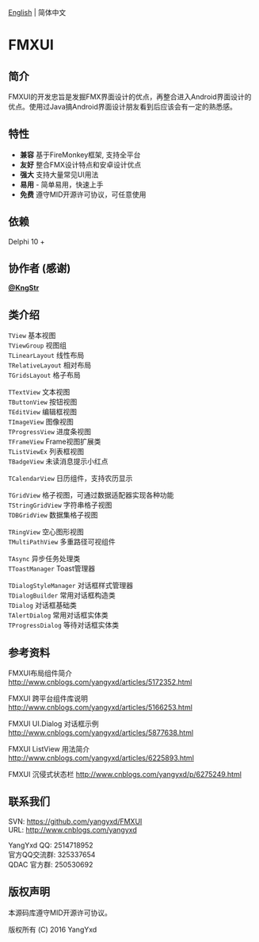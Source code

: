 [English](README.md) | 简体中文

FMXUI
==========

## 简介
  FMXUI的开发忠旨是发掘FMX界面设计的优点，再整合进入Android界面设计的优点。使用过Java搞Android界面设计朋友看到后应该会有一定的熟悉感。 
  
## 特性
  - **兼容** 基于FireMonkey框架, 支持全平台
  - **友好** 整合FMX设计特点和安卓设计优点
  - **强大** 支持大量常见UI用法
  - **易用** - 简单易用，快速上手
  - **免费** 遵守MID开源许可协议，可任意使用

## 依赖
  Delphi 10 +
  
## 协作者 (感谢)
  **[@KngStr](https://github.com/KngStr)**
  
## 类介绍

  `TView`  基本视图  
  `TViewGroup` 视图组  
  `TLinearLayout` 线性布局  
  `TRelativeLayout` 相对布局  
  `TGridsLayout` 格子布局  
    
  `TTextView` 文本视图  
  `TButtonView` 按钮视图  
  `TEditView` 编辑框视图  
  `TImageView` 图像视图  
  `TProgressView` 进度条视图  
  `TFrameView` Frame视图扩展类  
  `TListViewEx` 列表框视图  
  `TBadgeView` 未读消息提示小红点  
    
  `TCalendarView` 日历组件，支持农历显示  
    
  `TGridView` 格子视图，可通过数据适配器实现各种功能  
  `TStringGridView` 字符串格子视图  
  `TDBGridView` 数据集格子视图  
    
  `TRingView` 空心图形视图  
  `TMultiPathView` 多重路径可视组件  
    
  `TAsync` 异步任务处理类  
  `TToastManager` Toast管理器  
    
  `TDialogStyleManager` 对话框样式管理器  
  `TDialogBuilder` 常用对话框构造类  
  `TDialog` 对话框基础类  
  `TAlertDialog` 常用对话框实体类  
  `TProgressDialog` 等待对话框实体类      
  
## 参考资料

  FMXUI布局组件简介  
  http://www.cnblogs.com/yangyxd/articles/5172352.html  
    
  FMXUI 跨平台组件库说明  
  http://www.cnblogs.com/yangyxd/articles/5166253.html  
    
  FMXUI UI.Dialog 对话框示例
  http://www.cnblogs.com/yangyxd/articles/5877638.html  
    
  FMXUI ListView 用法简介
  http://www.cnblogs.com/yangyxd/articles/6225893.html  
    
  FMXUI 沉侵式状态栏
  http://www.cnblogs.com/yangyxd/p/6275249.html  
  
## 联系我们
  SVN: https://github.com/yangyxd/FMXUI  
  URL: http://www.cnblogs.com/yangyxd  
    
  YangYxd QQ: 2514718952   
  官方QQ交流群: 325337654  
  QDAC 官方群: 250530692  

## 版权声明
  本源码库遵守MID开源许可协议。
  
  版权所有 (C) 2016 YangYxd
